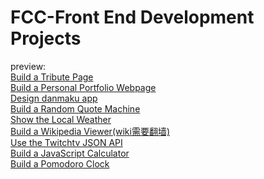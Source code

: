 # FCC-Front End Development Projects
preview:<br>
[Build a Tribute Page](https://1103409364.github.io/FCC-Front-End-Projects/Build-a-Tribute-Page/)<br>
[Build a Personal Portfolio Webpage](https://1103409364.github.io/FCC-Front-End-Projects/Build-a-Personal-Portfolio-Webpage/) <br>
[Design danmaku app](https://1103409364.github.io/FCC-Front-End-Projects/Design-danmaku-app/)<br>
[Build a Random Quote Machine](https://1103409364.github.io/FCC-Front-End-Projects/Build-a-Random-Quote-Machine/index.html)<br>
[Show the Local Weather](https://1103409364.github.io/FCC-Front-End-Projects/Show-the-Local-Weather)<br>
[Build a Wikipedia Viewer(wiki需要翻墙)](https://1103409364.github.io/FCC-Front-End-Projects/Build-a-Wikipedia-Viewer)<br>
[Use the Twitchtv JSON API](https://1103409364.github.io/FCC-Front-End-Projects/Use-the-Twitchtv-JSON-API)<br>
[Build a JavaScript Calculator](https://1103409364.github.io/FCC-Front-End-Projects/Build-a-JavaScript-Calculator)<br>
[Build a Pomodoro Clock](https://1103409364.github.io/FCC-Front-End-Projects/Build-a-Pomodoro-Clock)<br>
